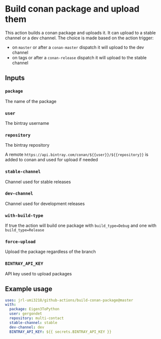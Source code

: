 # Build conan package and upload them

This action builds a conan package and uploads it. It can upload to a stable channel or a dev channel. The choice is made based on the action trigger:
- on `master` or after a `conan-master` dispatch it will upload to the dev channel
- on tags or after a `conan-release` dispatch it will upload to the stable channel

## Inputs

### `package`

The name of the package

### `user`

The bintray username

### `repository`

The bintray repository

A remote `https://api.bintray.com/conan/${{user}}/${{repository}}` is added to conan and used for upload if needed

### `stable-channel`

Channel used for stable releases

### `dev-channel`

Channel used for development releases

### `with-build-type`

If true the action will build one package with `build_type=Debug` and one with `build_type=Release`

### `force-upload`

Upload the package regardless of the branch

### `BINTRAY_API_KEY`

API key used to upload packages

## Example usage

```yaml
uses: jrl-umi3218/github-actions/build-conan-package@master
with:
  package: Eigen3ToPython
  user: gergondet
  repository: multi-contact
  stable-channel: stable
  dev-channel: dev
  BINTRAY_API_KEY: ${{ secrets.BINTRAY_API_KEY }}
```
